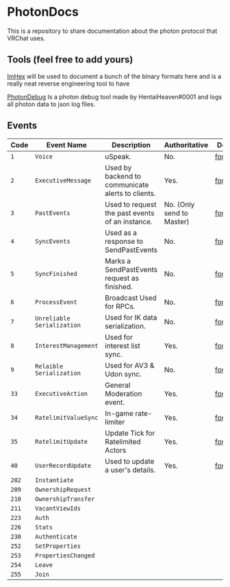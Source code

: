 # PhotonDocs

This is a repository to share documentation about the photon protocol that VRChat uses.

## Tools (feel free to add yours)

[ImHex](https://github.com/WerWolv/ImHex) will be used to document a bunch of the binary formats here and is a really neat reverse engineering tool to have

[PhotonDebug](https://github.com/OptoCloud/PhotonDebug) Is a photon debug tool made by HentaiHeaven#0001 and logs all photon data to json log files.

## Events

| Code  | Event Name                 | Description                                       | Authoritative             | Docs                                                                            |
| ----- | -------------------------- | ------------------------------------------------- | ------------------------- | ------------------------------------------- |
| `1`   | `Voice`                    | uSpeak.                                           | No.                       | [format](Voice/README.md)                   |
| `2`   | `ExecutiveMessage`         | Used by backend to communicate alerts to clients. | Yes.                      | [format](ExecutiveMessage/README.md)        |
| `3`   | `PastEvents`               | Used to request the past events of an instance.   | No. (Only send to Master) | [format](PastEvents/README.md)              |
| `4`   | `SyncEvents`               | Used as a response to SendPastEvents              | No.                       | [format](SyncEvents/README.md)              |
| `5`   | `SyncFinished`             | Marks a SendPastEvents request as finished.       | No.                       | [format](SyncFinished/README.md)            |
| `6`   | `ProcessEvent`             | Broadcast Used for RPCs.                          | No.                       | [format](ProcessEvent/README.md)            |
| `7`   | `Unreliable Serialization` | Used for IK data serialization.                   | No.                       | [format](ReliableSerialization/README.md)   |
| `8`   | `InterestManagement`       | Used for interest list sync.                      | Yes.                      | [format](InterestManagement/README.md)      |
| `9`   | `Relaible Serialization`   | Used for AV3 & Udon sync.                         | No.                       | [format](UnreliableSerialization/README.md) |
| `33`  | `ExecutiveAction`          | General Moderation event.                         | Yes.                      | [format](ExecutiveAction/README.md)         |
| `34`  | `RatelimitValueSync`       | In-game rate-limiter                              | Yes.                      | [format](RatelimitValueSync/README.md)      |
| `35`  | `RatelimitUpdate`          | Update Tick for Ratelimited Actors                | Yes.                      | [format](RatelimitUpdate/README.md)         |
| `40`  | `UserRecordUpdate`         | Used to update a user's details.                  | Yes.                      | [format](UserRecordUpdate/README.md)        |
| `202` | `Instantiate`              |                                                   |                           |                                             |
| `209` | `OwnershipRequest`         |                                                   |                           |                                             |
| `210` | `OwnershipTransfer`        |                                                   |                           |                                             |
| `211` | `VacantViewIds`            |                                                   |                           |                                             |
| `223` | `Auth`                     |                                                   |                           |                                             |
| `226` | `Stats`                    |                                                   |                           |                                             |
| `230` | `Authenticate`             |                                                   |                           |                                             |
| `252` | `SetProperties`            |                                                   |                           |                                             |
| `253` | `PropertiesChanged`        |                                                   |                           |                                             |
| `254` | `Leave`                    |                                                   |                           |                                             |
| `255` | `Join`                     |                                                   |                           |                                             |

